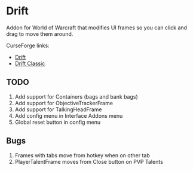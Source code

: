# Drift
Addon for World of Warcraft that modifies UI frames so you can click and drag to move them around.

CurseForge links:
 * [Drift](https://www.curseforge.com/wow/addons/drift)
 * [Drift Classic](https://www.curseforge.com/wow/addons/driftclassic)

## TODO
1. Add support for Containers (bags and bank bags)
1. Add support for ObjectiveTrackerFrame
1. Add support for TalkingHeadFrame
1. Add config menu in Interface Addons menu
1. Global reset button in config menu

## Bugs
1. Frames with tabs move from hotkey when on other tab
1. PlayerTalentFrame moves from Close button on PVP Talents